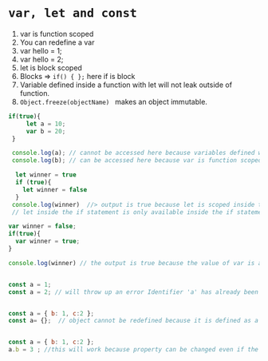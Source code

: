  # ``` var, let and const ```

1. var is function scoped
2. You can redefine a var
  1. var hello = 1;
  2. var hello = 2;
3. let is block scoped
4. Blocks => ``` if() { }; ```  here if is block
5. Variable defined inside a function with let will not leak outside of function.
6. ```Object.freeze(objectName) ``` makes an object immutable.

 ```javascript
if(true){
      let a = 10;
      var b = 20;
  }

  console.log(a); // cannot be accessed here because variables defined with let is block scoped
  console.log(b); // can be accessed here because var is function scoped.
  ```


```javascript
  let winner = true
  if (true){
    let winner = false
  }
 console.log(winner)  //> output is true because let is scoped inside the block and cannot be accessed outside of the block.
 // let inside the if statement is only available inside the if statement
```


```javascript
var winner = false;
if(true){
  var winner = true;
}

console.log(winner) // the output is true because the value of var is available outside the block.
```

```javascript

const a = 1;
const a = 2; // will throw up an error Identifier 'a' has already been declared

```


```javascript

const a = { b: 1, c:2 };
const a= {};  // object cannot be redefined because it is defined as a const

```

```javascript

const a = { b: 1, c:2 };
a.b = 3 ; //this will work because property can be changed even if the object is defined as a const

```
